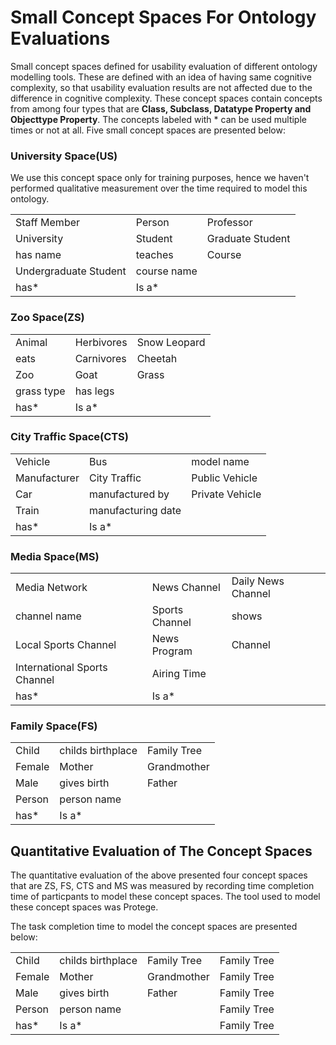 # Small Concept Spaces For Ontology Evaluations
Small concept spaces defined for usability evaluation of different ontology modelling tools. These are defined with an idea of having same cognitive complexity, so that usability evaluation results are not affected due to the difference in cognitive complexity. These concept spaces contain concepts from among four types that are **Class, Subclass, Datatype Property and Objecttype Property**. The concepts labeled with * can be used multiple times or not at all. Five small concept spaces are presented below:

### University Space(US)
We use this concept space only for training purposes, hence we haven't performed qualitative measurement over the time required to model this ontology.

 <table style="width:100%">
  <tr>
    <td>Staff Member</td>
    <td>Person</td>
    <td>Professor</td>
  </tr>
  <tr>
    <td>University</td>
    <td>Student</td>
    <td>Graduate Student</td>
  </tr>
   <tr>
    <td>has name</td>
    <td>teaches</td>
    <td>Course</td>
  </tr>
   <tr>
    <td>Undergraduate Student</td>
    <td>course name</td>
    <td></td>
  </tr>
   <tr>
    <td>has*</td>
    <td>Is a*</td>
    <td></td>
  </tr>
</table> 

### Zoo Space(ZS)

 <table style="width:100%">
  <tr>
    <td>Animal</td>
    <td>Herbivores</td>
    <td>Snow Leopard </td>
  </tr>
  <tr>
    <td>eats</td>
    <td>Carnivores</td>
    <td>Cheetah</td>
  </tr>
   <tr>
    <td>Zoo</td>
    <td>Goat</td>
    <td>Grass</td>
  </tr>
   <tr>
    <td>grass type</td>
    <td>has legs</td>
    <td></td>
  </tr>
   <tr>
    <td>has*</td>
    <td>Is a*</td>
    <td></td>
  </tr>
</table> 

### City Traffic Space(CTS)
 <table style="width:100%">
  <tr>
    <td>Vehicle</td>
    <td>Bus</td>
    <td>model name</td>
  </tr>
  <tr>
    <td>Manufacturer</td>
    <td>City Traffic</td>
    <td>Public Vehicle</td>
  </tr>
   <tr>
    <td>Car</td>
    <td>manufactured by</td>
    <td>Private Vehicle</td>
  </tr>
   <tr>
    <td>Train</td>
    <td>manufacturing date</td>
    <td></td>
  </tr>
   <tr>
    <td>has*</td>
    <td>Is a*</td>
    <td></td>
  </tr>
</table> 

### Media Space(MS)
 <table style="width:100%">
  <tr>
    <td>Media Network</td>
    <td>News Channel</td>
    <td>Daily News Channel</td>
  </tr>
  <tr>
    <td>channel name</td>
    <td>Sports Channel</td>
    <td>shows</td>
  </tr>
   <tr>
    <td>Local Sports Channel</td>
    <td>News Program</td>
    <td>Channel</td>
  </tr>
   <tr>
    <td>International Sports Channel</td>
    <td>Airing Time</td>
    <td></td>
  </tr>
   <tr>
    <td>has*</td>
    <td>Is a*</td>
    <td></td>
  </tr>
</table> 

### Family Space(FS)
<table style="width:100%">
  <tr>
    <td>Child</td>
    <td>childs birthplace</td>
    <td>Family Tree</td>
  </tr>
  <tr>
    <td>Female</td>
    <td>Mother</td>
    <td>Grandmother</td>
  </tr>
   <tr>
    <td>Male</td>
    <td>gives birth</td>
    <td>Father</td>
  </tr>
   <tr>
    <td>Person</td>
    <td>person name</td>
    <td></td>
  </tr>
   <tr>
    <td>has*</td>
    <td>Is a*</td>
    <td></td>
  </tr>
</table> 

## Quantitative Evaluation of The Concept Spaces
The quantitative evaluation of the above presented four concept spaces that are ZS, FS, CTS and MS was measured by recording time completion time of particpants to model these concept spaces. The tool used to model these concept spaces was Protege. 

The task completion time to model the concept spaces are presented below:
<table style="width:100%">
  <tr>
    <td>Child</td>
    <td>childs birthplace</td>
    <td>Family Tree</td>
    <td>Family Tree</td>
  </tr>
  <tr>
    <td>Female</td>
    <td>Mother</td>
    <td>Grandmother</td>
    <td>Family Tree</td>
  </tr>
   <tr>
    <td>Male</td>
    <td>gives birth</td>
    <td>Father</td>
    <td>Family Tree</td>
  </tr>
   <tr>
    <td>Person</td>
    <td>person name</td>
    <td></td>
    <td>Family Tree</td>
  </tr>
   <tr>
    <td>has*</td>
    <td>Is a*</td>
    <td></td>
    <td>Family Tree</td>
  </tr>
</table> 

